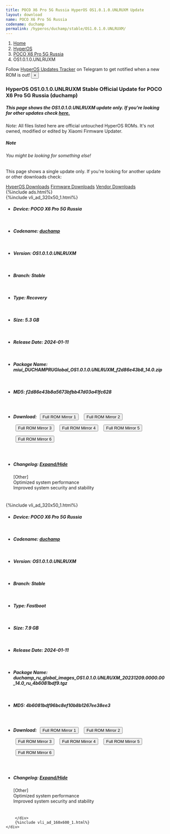 ```yaml
---
title: POCO X6 Pro 5G Russia HyperOS OS1.0.1.0.UNLRUXM Update
layout: download
name: POCO X6 Pro 5G Russia
codename: duchamp
permalink: /hyperos/duchamp/stable/OS1.0.1.0.UNLRUXM/
---
```

<nav aria-label="breadcrumb">
    <ol class="breadcrumb">
        <li class="breadcrumb-item"><a href="/">Home</a></li>
        <li class="breadcrumb-item"><a href="/hyperos/">HyperOS</a></li>
        <li class="breadcrumb-item"><a href="/hyperos/duchamp/">POCO X6 Pro 5G Russia</a></li>
        <li class="breadcrumb-item active" aria-current="page">OS1.0.1.0.UNLRUXM</li>
    </ol>
</nav>
<div class="alert alert-primary alert-dismissible fade show" role="alert">
    Follow <a href="https://t.me/MIUIUpdatesTracker" class="alert-link">HyperOS Updates Tracker</a> on Telegram to get
    notified when a new ROM is out!
    <button type="button" class="close" data-dismiss="alert" aria-label="Close">
        <span aria-hidden="true">&times;</span>
    </button>
</div>
<div class="col-12 mx-auto">
    <h3 class="title bg-light p-2 rounded">HyperOS OS1.0.1.0.UNLRUXM Stable Official Update for POCO X6 Pro 5G Russia (duchamp)</h3>
    <h5>This page shows the OS1.0.1.0.UNLRUXM update only. If you're looking for other updates check
        <a href="/hyperos/duchamp/">here.</a></h5>
    <p><i>Note: </i>All files listed here are official untouched HyperOS ROMs.
        It's not owned, modified or edited by Xiaomi Firmware Updater.</p>
    <div class="card">
        <div class="card-body">
            <h5 class="card-title">Note</h5>
            <h6 class="card-subtitle mb-2 text-muted">You might be looking for something else!</h6>
            <p class="card-text">This page shows a single update only.
                If you're looking for another update or other downloads check:</p>
            <a href="/hyperos/" class="card-link">HyperOS Downloads</a>
            <a href="/firmware/" class="card-link">Firmware Downloads</a>
            <a href="/vendor/" class="card-link">Vendor Downloads</a>
        </div>
    </div>
    {%include ads.html%}
    <div class="row justify-content-center">
        <div class="col-10" id="downloads">
                    <div class="card card-body">
            {%include vli_ad_320x50_1.html%}
            <ul class="list-unstyled">
                <li style="padding-bottom: 10px;">
                    <h5><b>Device: </b>POCO X6 Pro 5G Russia</h5>
                </li>
                <li style="padding-bottom: 10px;">
                    <h5><b>Codename: </b> <a href="/hyperos/duchamp/" target="_blank">duchamp</a> </h5>
                </li>
                <li style="padding-bottom: 10px;">
                    <h5><b>Version: </b>OS1.0.1.0.UNLRUXM</h5>
                </li>
                <li style="padding-bottom: 10px;">
                    <h5><b>Branch: </b>Stable</h5>
                </li>
                <li style="padding-bottom: 10px;">
                    <h5><b>Type: </b>Recovery</h5>
                </li>
                <li style="padding-bottom: 10px;">
                    <h5><b>Size: </b>5.3 GB</h5>
                </li>
                <li style="padding-bottom: 10px;">
                    <h5><b>Release Date: </b>2024-01-11</h5>
                </li>
                <li style="padding-bottom: 10px;">
                    <h5><b>Package Name: </b><span id="filename" class="text-dark">miui_DUCHAMPRUGlobal_OS1.0.1.0.UNLRUXM_f2d86e43b8_14.0.zip</span></h5>
                </li>
                <li style="padding-bottom: 10px;">
                    <h5><b>MD5: </b><span id="md5" class="text-muted">f2d86e43b8a5673bfbb47d03a41fc628</span></h5>
                </li>
                <li style="padding-bottom: 10px;">
                    <h5><b>Download: </b> <button type="button" id="download" class="btn btn-primary" style="margin: 7px;" onclick="window.open('https://cdn-ota.azureedge.net/OS1.0.1.0.UNLRUXM/miui_DUCHAMPRUGlobal_OS1.0.1.0.UNLRUXM_f2d86e43b8_14.0.zip', '_blank');"><i class="fa fa-download"></i> Full ROM Mirror 1</button> <button type="button" id="download" class="btn btn-primary" style="margin: 7px;" onclick="window.open('https://cdnorg.d.miui.com/OS1.0.1.0.UNLRUXM/miui_DUCHAMPRUGlobal_OS1.0.1.0.UNLRUXM_f2d86e43b8_14.0.zip', '_blank');"><i class="fa fa-download"></i> Full ROM Mirror 2</button> <button type="button" id="download" class="btn btn-primary" style="margin: 7px;" onclick="window.open('https://bkt-sgp-miui-ota-update-alisgp.oss-ap-southeast-1.aliyuncs.com/OS1.0.1.0.UNLRUXM/miui_DUCHAMPRUGlobal_OS1.0.1.0.UNLRUXM_f2d86e43b8_14.0.zip', '_blank');"><i class="fa fa-download"></i> Full ROM Mirror 3</button> <button type="button" id="download" class="btn btn-primary" style="margin: 7px;" onclick="window.open('https://bn.d.miui.com/OS1.0.1.0.UNLRUXM/miui_DUCHAMPRUGlobal_OS1.0.1.0.UNLRUXM_f2d86e43b8_14.0.zip', '_blank');"><i class="fa fa-download"></i> Full ROM Mirror 4</button> <button type="button" id="download" class="btn btn-primary" style="margin: 7px;" onclick="window.open('https://bigota.d.miui.com/OS1.0.1.0.UNLRUXM/miui_DUCHAMPRUGlobal_OS1.0.1.0.UNLRUXM_f2d86e43b8_14.0.zip', '_blank');"><i class="fa fa-download"></i> Full ROM Mirror 5</button> <button type="button" id="download" class="btn btn-primary" style="margin: 7px;" onclick="window.open('https://hugeota.d.miui.com/OS1.0.1.0.UNLRUXM/miui_DUCHAMPRUGlobal_OS1.0.1.0.UNLRUXM_f2d86e43b8_14.0.zip', '_blank');"><i class="fa fa-download"></i> Full ROM Mirror 6</button></h5>
                </li>
                <li style="padding-bottom: 10px;">
                    <h5><b>Changelog: </b><a href="#duchamp_1_changelog" data-toggle="collapse" role="button"
                            aria-expanded="false" aria-controls="duchamp_1_changelog"> <i class="fa fa-arrow-down"
                                aria-hidden="true"></i> Expand/Hide</a></h5>
                    <div class="collapse" id="duchamp_1_changelog">
                        <p id="changelog_text">[Other]<br>Optimized system performance<br>Improved system security and stability</p>
                    </div>
                </li>
            </ul>
        </div>
        <div class="card card-body">
            {%include vli_ad_320x50_1.html%}
            <ul class="list-unstyled">
                <li style="padding-bottom: 10px;">
                    <h5><b>Device: </b>POCO X6 Pro 5G Russia</h5>
                </li>
                <li style="padding-bottom: 10px;">
                    <h5><b>Codename: </b> <a href="/hyperos/duchamp/" target="_blank">duchamp</a> </h5>
                </li>
                <li style="padding-bottom: 10px;">
                    <h5><b>Version: </b>OS1.0.1.0.UNLRUXM</h5>
                </li>
                <li style="padding-bottom: 10px;">
                    <h5><b>Branch: </b>Stable</h5>
                </li>
                <li style="padding-bottom: 10px;">
                    <h5><b>Type: </b>Fastboot</h5>
                </li>
                <li style="padding-bottom: 10px;">
                    <h5><b>Size: </b>7.9 GB</h5>
                </li>
                <li style="padding-bottom: 10px;">
                    <h5><b>Release Date: </b>2024-01-11</h5>
                </li>
                <li style="padding-bottom: 10px;">
                    <h5><b>Package Name: </b><span id="filename" class="text-dark">duchamp_ru_global_images_OS1.0.1.0.UNLRUXM_20231209.0000.00_14.0_ru_4b6081bdf9.tgz</span></h5>
                </li>
                <li style="padding-bottom: 10px;">
                    <h5><b>MD5: </b><span id="md5" class="text-muted">4b6081bdf96bc8ef10b8b1267ee38ee3</span></h5>
                </li>
                <li style="padding-bottom: 10px;">
                    <h5><b>Download: </b> <button type="button" id="download" class="btn btn-primary" style="margin: 7px;" onclick="window.open('https://cdn-ota.azureedge.net/OS1.0.1.0.UNLRUXM/duchamp_ru_global_images_OS1.0.1.0.UNLRUXM_20231209.0000.00_14.0_ru_4b6081bdf9.tgz', '_blank');"><i class="fa fa-download"></i> Full ROM Mirror 1</button> <button type="button" id="download" class="btn btn-primary" style="margin: 7px;" onclick="window.open('https://cdnorg.d.miui.com/OS1.0.1.0.UNLRUXM/duchamp_ru_global_images_OS1.0.1.0.UNLRUXM_20231209.0000.00_14.0_ru_4b6081bdf9.tgz', '_blank');"><i class="fa fa-download"></i> Full ROM Mirror 2</button> <button type="button" id="download" class="btn btn-primary" style="margin: 7px;" onclick="window.open('https://bkt-sgp-miui-ota-update-alisgp.oss-ap-southeast-1.aliyuncs.com/OS1.0.1.0.UNLRUXM/duchamp_ru_global_images_OS1.0.1.0.UNLRUXM_20231209.0000.00_14.0_ru_4b6081bdf9.tgz', '_blank');"><i class="fa fa-download"></i> Full ROM Mirror 3</button> <button type="button" id="download" class="btn btn-primary" style="margin: 7px;" onclick="window.open('https://bn.d.miui.com/OS1.0.1.0.UNLRUXM/duchamp_ru_global_images_OS1.0.1.0.UNLRUXM_20231209.0000.00_14.0_ru_4b6081bdf9.tgz', '_blank');"><i class="fa fa-download"></i> Full ROM Mirror 4</button> <button type="button" id="download" class="btn btn-primary" style="margin: 7px;" onclick="window.open('https://bigota.d.miui.com/OS1.0.1.0.UNLRUXM/duchamp_ru_global_images_OS1.0.1.0.UNLRUXM_20231209.0000.00_14.0_ru_4b6081bdf9.tgz', '_blank');"><i class="fa fa-download"></i> Full ROM Mirror 5</button> <button type="button" id="download" class="btn btn-primary" style="margin: 7px;" onclick="window.open('https://hugeota.d.miui.com/OS1.0.1.0.UNLRUXM/duchamp_ru_global_images_OS1.0.1.0.UNLRUXM_20231209.0000.00_14.0_ru_4b6081bdf9.tgz', '_blank');"><i class="fa fa-download"></i> Full ROM Mirror 6</button></h5>
                </li>
                <li style="padding-bottom: 10px;">
                    <h5><b>Changelog: </b><a href="#duchamp_2_changelog" data-toggle="collapse" role="button"
                            aria-expanded="false" aria-controls="duchamp_2_changelog"> <i class="fa fa-arrow-down"
                                aria-hidden="true"></i> Expand/Hide</a></h5>
                    <div class="collapse" id="duchamp_2_changelog">
                        <p id="changelog_text">[Other]<br>Optimized system performance<br>Improved system security and stability</p>
                    </div>
                </li>
            </ul>
        </div>

        </div>
        {%include vli_ad_160x600_1.html%}
    </div>
</div>
